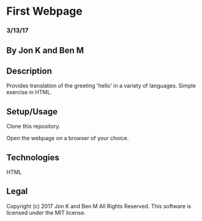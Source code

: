 # First Webpage
### 3/13/17
## By Jon K and Ben M

## Description
Provides translation of the greeting 'hello' in a variety of languages. Simple exercise in HTML.

## Setup/Usage
Clone this repository.

Open the webpage on a browser of your choice.

## Technologies
HTML

## Legal
Copyright (c) 2017 Jon K and Ben M All Rights Reserved.
This software is licensed under the MIT license.
